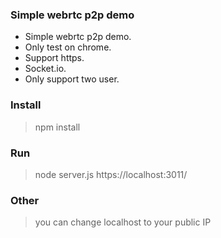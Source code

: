 ### Simple webrtc p2p demo
- Simple webrtc p2p demo.  
- Only test on chrome.   
- Support https.  
- Socket.io. 
- Only support two user.

### Install
> npm install

### Run
> node server.js 
> https://localhost:3011/

### Other
> you can change localhost to your public IP
